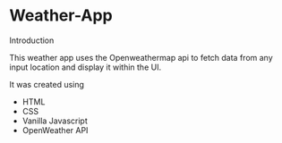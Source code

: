# Weather-App

Introduction

This weather app uses the Openweathermap api to fetch data from any input location
and display it within the UI.

It was created using
- HTML
- CSS
- Vanilla Javascript
- OpenWeather API
